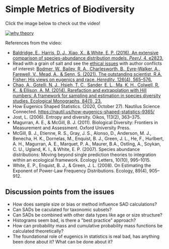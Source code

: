 # Simple Metrics of Biodiversity

Click the image below to check out the video!

[![why theory](https://img.youtube.com/vi/ApObCRl4HRk/0.jpg)](https://www.youtube.com/watch?v=ApObCRl4HRk)

References from the video:

- [Baldridge, E., Harris, D. J., Xiao, X., & White, E. P. (2016). An extensive comparison of species-abundance distribution models. *PeerJ*, 4, e2823.](https://peerj.com/articles/2823/)
- Read with a grain of salt and see the [ethical issues](https://www.nature.com/articles/s41437-020-00394-6#ethics) with author conflicts of interest: [Bodmer, W., Bailey, R. A., Charlesworth, B., Eyre-Walker, A., Farewell, V., Mead, A., & Senn, S. (2021). The outstanding scientist, R.A. Fisher: His views on eugenics and race. *Heredity*, 126(4), 565–576.](https://www.nature.com/articles/s41437-020-00394-6)
- [Chao, A., Gotelli, N. J., Hsieh, T. C., Sander, E. L., Ma, K. H., Colwell, R. K., & Ellison, A. M. (2014). Rarefaction and extrapolation with Hill numbers: A framework for sampling and estimation in species diversity studies. Ecological Monographs, 84(1), 23.](https://github.com/eco-evo-thr-2022/resources/blob/main/Chao_2014.pdf)
- How Eugenics Shaped Statistics. (2020, October 27). Nautilus Science Connected. https://nautil.us/how-eugenics-shaped-statistics-9365/ 
- Jost, L. (2006). Entropy and diversity. Oikos, 113(2), 363–375. 
- Magurran, A. E., & McGill, B. J. (2011). Biological Diversity: Frontiers in Measurement and Assessment. Oxford University Press. 
- McGill, B. J., Etienne, R. S., Gray, J. S., Alonso, D., Anderson, M. J., Benecha, H. K., Dornelas, M., Enquist, B. J., Green, J. L., He, F., Hurlbert, A. H., Magurran, A. E., Marquet, P. A., Maurer, B.A., Ostling, A., Soykan, C. U., Ugland, K. I., & White, E. P. (2007). Species abundance distributions: Moving beyond single prediction theories to integration within an ecological framework. Ecology Letters, 10(10), 995–1015. 
- White, E. P., Enquist, B. J., & Green, J. L. (2008). On Estimating the Exponent of Power-Law Frequency Distributions. Ecology, 89(4), 905–912. 

## Discussion points from the issues

- How does sample size or bias or method influence SAD calculations?
- Can SADs be caculated for taxonomic subsets?
- Can SADs be combined with other data types like age or size structure?
- Histograms seem bad, is there a "best practice" approach?
- How can probability mass and cumulative probability mass functions be calculated theoretically?
- The foundational role of eugenics in statistics is real bad, has anything been done about it?  What can be done about it?
